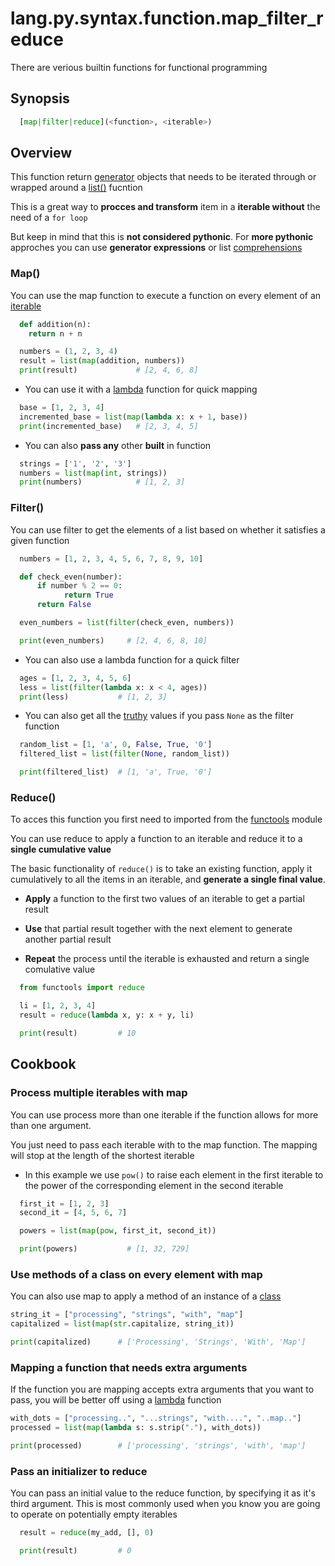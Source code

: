 # lang.py.syntax.function.map_filter_reduce

There are verious builtin functions for functional programming

## Synopsis

```py
  [map|filter|reduce](<function>, <iterable>)
```

## Overview

This function return [generator](./grh0.md) objects that needs to be iterated
through or wrapped around a [list()](./7cxo.md) fucntion

This is a great way to **procces and transform** item in a **iterable without**
the need of a `for loop`

But keep in mind that this is **not considered pythonic**. For **more
pythonic** approches you can use **generator expressions** or list
[comprehensions](./7lub.md)

### Map()

You can use the map function to execute a function on every element of an
[iterable](./p7q9.md)

```py
  def addition(n):
    return n + n

  numbers = (1, 2, 3, 4)
  result = list(map(addition, numbers))
  print(result)             # [2, 4, 6, 8]
```

- You can use it with a [lambda](./8uan.md) function for quick mapping

```py
  base = [1, 2, 3, 4]
  incremented_base = list(map(lambda x: x + 1, base))
  print(incremented_base)   # [2, 3, 4, 5]
```

- You can also **pass any** other **built** in function

```py
  strings = ['1', '2', '3']
  numbers = list(map(int, strings))
  print(numbers)            # [1, 2, 3]
```

### Filter()

You can use filter to get the elements of a list based on whether it satisfies
a given function

```py
  numbers = [1, 2, 3, 4, 5, 6, 7, 8, 9, 10]

  def check_even(number):
      if number % 2 == 0:
            return True
      return False

  even_numbers = list(filter(check_even, numbers))

  print(even_numbers)     # [2, 4, 6, 8, 10]
```

- You can also use a lambda function for a quick filter

```py
  ages = [1, 2, 3, 4, 5, 6]
  less = list(filter(lambda x: x < 4, ages))
  print(less)           # [1, 2, 3]
```

- You can also get all the [truthy](./6auy.md) values if you pass `None` as the
  filter function

```py
  random_list = [1, 'a', 0, False, True, '0']
  filtered_list = list(filter(None, random_list))

  print(filtered_list)  # [1, 'a', True, '0']
```

### Reduce()

To acces this function you first need to imported from the
[functools](./50x9.md) module

You can use reduce to apply a function to an iterable and reduce it to a
**single cumulative value**

The basic functionality of `reduce()` is to take an existing function, apply it
cumulatively to all the items in an iterable, and **generate a single final
value**.

- **Apply** a function to the first two values of an iterable to get a partial
  result

- **Use** that partial result together with the next element to generate
  another partial result

- **Repeat** the process until the iterable is exhausted and return a single
  comulative value

```py
  from functools import reduce

  li = [1, 2, 3, 4]
  result = reduce(lambda x, y: x + y, li)

  print(result)         # 10
```

## Cookbook

### Process multiple iterables with map

You can use process more than one iterable if the function allows for more than
one argument.

You just need to pass each iterable with to the map function. The mapping will
stop at the length of the shortest iterable

- In this example we use `pow()` to raise each element in the first iterable to
  the power of the corresponding element in the second iterable

```py
  first_it = [1, 2, 3]
  second_it = [4, 5, 6, 7]

  powers = list(map(pow, first_it, second_it))

  print(powers)           # [1, 32, 729]
```

### Use methods of a class on every element with map

You can also use map to apply a method of an instance of a [class](./unhs.md)

```py
string_it = ["processing", "strings", "with", "map"]
capitalized = list(map(str.capitalize, string_it))

print(capitalized)      # ['Processing', 'Strings', 'With', 'Map']
```

### Mapping a function that needs extra arguments

If the function you are mapping accepts extra arguments that you want to pass,
you will be better off using a [lambda](./8uan.md) function

```py
with_dots = ["processing..", "...strings", "with....", "..map.."]
processed = list(map(lambda s: s.strip("."), with_dots))

print(processed)        # ['processing', 'strings', 'with', 'map']
```

### Pass an initializer to reduce

You can pass an initial value to the reduce function, by specifying it as it's
third argument. This is most commonly used when you know you are going to
operate on potentially empty iterables

```py
  result = reduce(my_add, [], 0)

  print(result)         # 0
```
